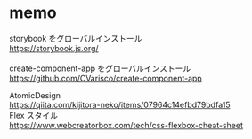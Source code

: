 # memo

storybook をグローバルインストール<br>
https://storybook.js.org/<br>
<br>
create-component-app をグローバルインストール<br>
https://github.com/CVarisco/create-component-app<br>

AtomicDesign<br>
https://qiita.com/kijitora-neko/items/07964c14efbd79bdfa15<br>
Flex スタイル<br>
https://www.webcreatorbox.com/tech/css-flexbox-cheat-sheet<br>
